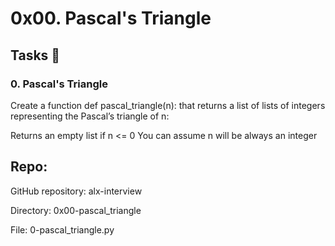 # 0x00. Pascal's Triangle


## Tasks 🧾

### 0. Pascal's Triangle

Create a function def pascal_triangle(n): that returns a list of lists of integers representing the Pascal’s triangle of n:

Returns an empty list if n <= 0
You can assume n will be always an integer

## Repo:
GitHub repository: alx-interview

Directory: 0x00-pascal_triangle

File: 0-pascal_triangle.py
